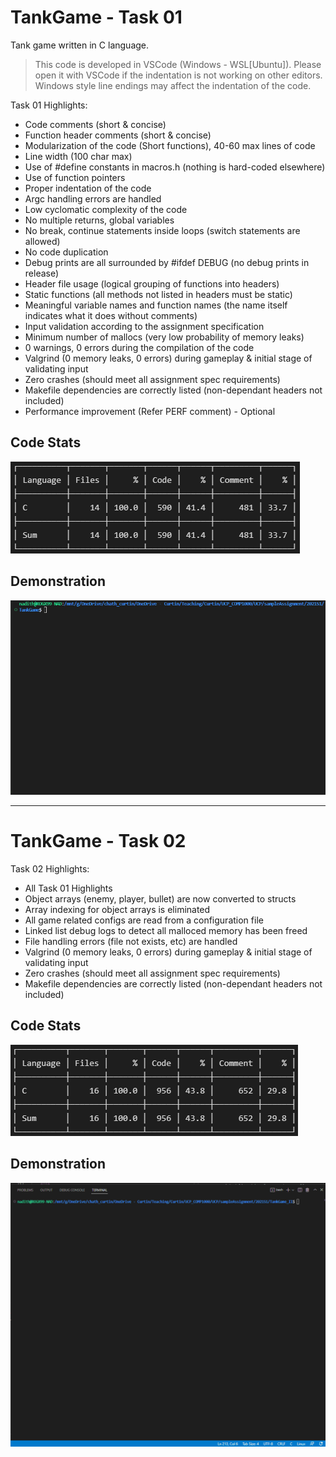# TankGame - Task 01
Tank game written in C language.

> This code is developed in VSCode (Windows - WSL[Ubuntu]). Please open it with 
> VSCode if the indentation is not working on other editors. Windows style line
> endings may affect the indentation of the code.

Task 01 Highlights:
- Code comments (short & concise)
- Function header comments (short & concise)
- Modularization of the code (Short functions), 40-60 max lines of code
- Line width (100 char max)
- Use of #define constants in macros.h (nothing is hard-coded elsewhere)
- Use of function pointers
- Proper indentation of the code
- Argc handling errors are handled
- Low cyclomatic complexity of the code
- No multiple returns, global variables
- No break, continue statements inside loops (switch statements are allowed)
- No code duplication
- Debug prints are all surrounded by #ifdef DEBUG (no debug prints in release)
- Header file usage (logical grouping of functions into headers)
- Static functions (all methods not listed in headers must be static)
- Meaningful variable names and function names (the name itself indicates what it does without comments)
- Input validation according to the assignment specification
- Minimum number of mallocs (very low probability of memory leaks)
- 0 warnings, 0 errors during the compilation of the code
- Valgrind (0 memory leaks, 0 errors) during gameplay & initial stage of validating input
- Zero crashes (should meet all assignment spec requirements)
- Makefile dependencies are correctly listed (non-dependant headers not included)
- Performance improvement (Refer PERF comment) - Optional

## Code Stats
![](resources/codeStats.PNG)


## Demonstration
![](resources/TankGame.gif)

---

# TankGame - Task 02

Task 02 Highlights:
- All Task 01 Highlights
- Object arrays (enemy, player, bullet) are now converted to structs
- Array indexing for object arrays is eliminated
- All game related configs are read from a configuration file
- Linked list debug logs to detect all malloced memory has been freed
- File handling errors (file not exists, etc) are handled
- Valgrind (0 memory leaks, 0 errors) during gameplay & initial stage of validating input
- Zero crashes (should meet all assignment spec requirements)
- Makefile dependencies are correctly listed (non-dependant headers not included)


## Code Stats
![](resources/codeStats_II.PNG)


## Demonstration
![](resources/TankGame_II.gif)